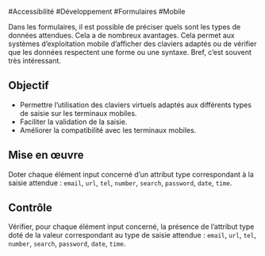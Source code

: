 
#Accessibilité #Développement #Formulaires #Mobile

Dans les formulaires, il est possible de préciser quels sont les types de données attendues. Cela a de nombreux avantages. Cela permet aux systèmes d’exploitation mobile d’afficher des claviers adaptés ou de vérifier que les données respectent une forme ou une syntaxe. Bref, c’est souvent très intéressant.


## Objectif

* Permettre l’utilisation des claviers virtuels adaptés aux différents types de saisie sur les terminaux mobiles.
* Faciliter la validation de la saisie.
* Améliorer la compatibilité avec les terminaux mobiles.

## Mise en œuvre

Doter chaque élément input concerné d’un attribut type correspondant à la saisie attendue : `email`, `url`, `tel`, `number`, `search`, `password`, `date`, `time`.

## Contrôle

Vérifier, pour chaque élément input concerné, la présence de l’attribut type doté de la valeur correspondant au type de saisie attendue : `email`, `url`, `tel`, `number`, `search`, `password`, `date`, `time`.

